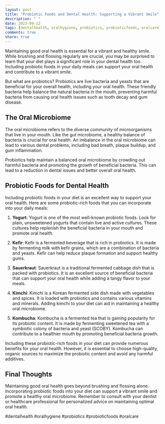 ```yaml
---
layout: post
title: "Probiotic Foods and Dental Health: Supporting a Vibrant Smile"
description: " "
date: 2023-09-12
tags: [dentalhealth, oralhygiene, probiotics, probioticfoods, oralcare]
comments: true
share: true
---
```


Maintaining good oral health is essential for a vibrant and healthy smile. While brushing and flossing regularly are crucial, you may be surprised to learn that your diet plays a significant role in your dental health too. Including probiotic foods in your daily meals can support your oral health and contribute to a vibrant smile.

But what are probiotics? Probiotics are live bacteria and yeasts that are beneficial for your overall health, including your oral health. These friendly bacteria help balance the natural bacteria in the mouth, preventing harmful bacteria from causing oral health issues such as tooth decay and gum disease.

## The Oral Microbiome

The oral microbiome refers to the diverse community of microorganisms that live in your mouth. Like the gut microbiome, a healthy balance of bacteria is crucial for oral health. An imbalance in the oral microbiome can lead to various dental problems, including bad breath, plaque buildup, and gum inflammation.

Probiotics help maintain a balanced oral microbiome by crowding out harmful bacteria and promoting the growth of beneficial bacteria. This can lead to a reduction in dental issues and better overall oral health.

## Probiotic Foods for Dental Health

Including probiotic foods in your diet is an excellent way to support your oral health. Here are some probiotic-rich foods that you can incorporate into your daily meals:

1. **Yogurt**: Yogurt is one of the most well-known probiotic foods. Look for plain, unsweetened yogurts that contain live and active cultures. These cultures help replenish the beneficial bacteria in your mouth and promote oral health.

2. **Kefir**: Kefir is a fermented beverage that is rich in probiotics. It is made by fermenting milk with kefir grains, which are a combination of bacteria and yeasts. Kefir can help reduce plaque formation and support healthy gums.

3. **Sauerkraut**: Sauerkraut is a traditional fermented cabbage dish that is packed with probiotics. It is an excellent source of beneficial bacteria that can support your oral health while adding a tangy flavor to your meals.

4. **Kimchi**: Kimchi is a Korean fermented side dish made with vegetables and spices. It is loaded with probiotics and contains various vitamins and minerals. Adding kimchi to your diet can aid in maintaining a healthy oral microbiome.

5. **Kombucha**: Kombucha is a fermented tea that is gaining popularity for its probiotic content. It is made by fermenting sweetened tea with a symbiotic colony of bacteria and yeast (SCOBY). Kombucha can contribute to a healthier mouth by promoting beneficial bacteria growth.

Including these probiotic-rich foods in your diet can provide numerous benefits for your oral health. However, it is essential to choose high-quality, organic sources to maximize the probiotic content and avoid any harmful additives.

## Final Thoughts

Maintaining good oral health goes beyond brushing and flossing alone. Incorporating probiotic foods into your diet can support a vibrant smile and promote a healthy oral microbiome. Remember to consult with your dentist or healthcare professional for personalized advice on maintaining optimal oral health.

#dentalhealth #oralhygiene #probiotics #probioticfoods #oralcare